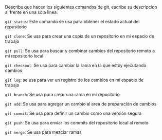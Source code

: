 Describe que hacen los siguientes comandos de git, escribe su descripcion al frente en una sola linea.

`git status`: Este comando se usa para obtener el estado actual del repositorio

`git clone`: Se usa para crear una copia de un repositorio en mi espacio de trabajo

`git pull`: Se usa para buscar y combinar cambios del repositorio remoto a mi repositorio local

`git checkout`: Se usa para cambiar la rama en la que estoy ejecutando cambios

`git log`: se usa para ver un registro de los cambios en mi espacio de trabajo

`git branch`: Se usa para crear una rama en mi repositorio

`git add`: Se usa para agregar un cambio al area de preparación de cambios

`git commit`: Se usa para definir un cambio como una versión segura

`git push`: Se usa para enviar los commits del repositorio local al remoto

`git merge`: Se usa para mezclar ramas
